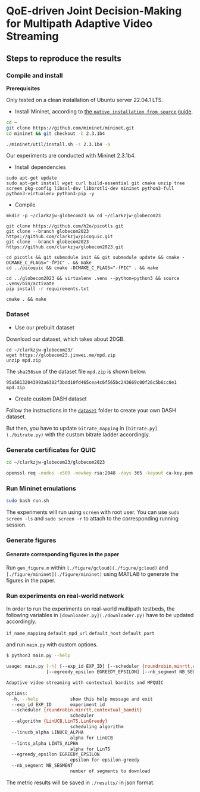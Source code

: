 # QoE-driven Joint Decision-Making for Multipath Adaptive Video Streaming

## Steps to reproduce the results

### Compile and install

**Prerequisites**

Only tested on a clean installation of Ubuntu server 22.04.1 LTS.

+ Install Mininet, according to [the `native installation from source` guide](http://mininet.org/download/#option-2-native-installation-from-source).
```bash
cd ~
git clone https://github.com/mininet/mininet.git
cd mininet && git checkout -b 2.3.1b4

./mininet/util/install.sh -s 2.3.1b4 -a
```

Our experiments are conducted with Mininet 2.3.1b4. 

+ Install dependencies

```
sudo apt-get update
sudo apt-get install wget curl build-essential git cmake unzip tree screen pkg-config libssl-dev libbrotli-dev mininet python3-full python3-virtualenv python3-pip -y
```

+ Compile

```
mkdir -p ~/clarkzjw-globecom23 && cd ~/clarkzjw-globecom23

git clone https://github.com/h2o/picotls.git
git clone --branch globecom2023 https://github.com/clarkzjw/picoquic.git
git clone --branch globecom2023 https://github.com/clarkzjw/globecom2023.git

cd picotls && git submodule init && git submodule update && cmake -DCMAKE_C_FLAGS="-fPIC" . && make
cd ../picoquic && cmake -DCMAKE_C_FLAGS="-fPIC" . && make

cd ../globecom2023 && virtualenv .venv --python=python3 && source .venv/bin/activate
pip install -r requirements.txt

cmake . && make
```

### Dataset

+ Use our prebuilt dataset

Download our dataset, which takes about 20GB.

```
cd ~/clarkzjw-globecom23/
wget https://globecom23.jinwei.me/mpd.zip
unzip mpd.zip
```

The `sha256sum` of the dataset file `mpd.zip` is shown below.

```
95a58132043993a6382f3bdd10fd465cea4c6f565bc243669c00f26c5b6cc0e1  mpd.zip
```

+ Create custom DASH dataset

Follow the instructions in the [`dataset`](./dataset) folder to create your own DASH dataset.

But then, you have to update `bitrate_mapping` in `[bitrate.py](./bitrate.py)` with the custom bitrate ladder accordingly.

### Generate certificates for QUIC

```bash
cd ~/clarkzjw-globecom23/globecom2023

openssl req -nodes -x509 -newkey rsa:2048 -days 365 -keyout ca-key.pem -out ca-cert.pem
```

### Run Mininet emulations

```bash
sudo bash run.sh
```

The experiments will run using `screen` with root user. You can use `sudo screen -ls` and `sudo screen -r` to attach to the corresponding running session.

### Generate figures

#### Generate corresponding figures in the paper

Run `gen_figure.m` within `[./figure/gcloud](./figure/gcloud)` and `[./figure/mininet](./figure/mininet)` using MATLAB to generate the figures in the paper.

### Run experiments on real-world network

In order to run the experiments on real-world multipath testbeds, the following variables in `[downloader.py](./downloader.py)` have to be updated accordingly.

`if_name_mapping`
`default_mpd_url`
`default_host`
`default_port`

and run `main.py` with custom options.

```bash
$ python3 main.py --help   

usage: main.py [-h] [--exp_id EXP_ID] [--scheduler {roundrobin,minrtt,contextual_bandit}] [--algorithm {LinUCB,LinTS,LinGreedy}] [--linucb_alpha LINUCB_ALPHA] [--lints_alpha LINTS_ALPHA]
               [--egreedy_epsilon EGREEDY_EPSILON] [--nb_segment NB_SEGMENT]

Adaptive video streaming with contextual bandits and MPQUIC

options:
  -h, --help            show this help message and exit
  --exp_id EXP_ID       experiment id
  --scheduler {roundrobin,minrtt,contextual_bandit}
                        scheduler
  --algorithm {LinUCB,LinTS,LinGreedy}
                        scheduling algorithm
  --linucb_alpha LINUCB_ALPHA
                        alpha for LinUCB
  --lints_alpha LINTS_ALPHA
                        alpha for LinTS
  --egreedy_epsilon EGREEDY_EPSILON
                        epsilon for epsilon-greedy
  --nb_segment NB_SEGMENT
                        number of segments to download
```

The metric results will be saved in `./results/` in json format.
